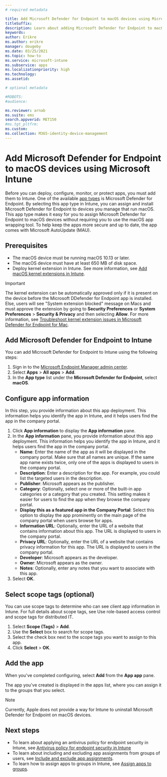 ```yaml
---
# required metadata

title: Add Microsoft Defender for Endpoint to macOS devices using Microsoft Intune
titleSuffix:
description: Learn about adding Microsoft Defender for Endpoint to macOS devices using Microsoft Intune.
keywords:
author: Erikre
ms.author: erikre
manager: dougeby
ms.date: 03/25/2021
ms.topic: how-to
ms.service: microsoft-intune
ms.subservice: apps
ms.localizationpriority: high
ms.technology:
ms.assetid: 

# optional metadata

#ROBOTS:
#audience:

ms.reviewer: arnab
ms.suite: ems
search.appverid: MET150
#ms.tgt_pltfrm:
ms.custom: 
ms.collection: M365-identity-device-management
---
```


# Add Microsoft Defender for Endpoint to macOS devices using Microsoft Intune

Before you can deploy, configure, monitor, or protect apps, you must add them to Intune. One of the available [app types](apps-add.md#app-types-in-microsoft-intune) is Microsoft Defender for Endpoint. By selecting this app type in Intune, you can assign and install Microsoft Defender for Endpoint to devices you manage that run macOS. This app type makes it easy for you to assign Microsoft Defender for Endpoint to macOS devices without requiring you to use the macOS app wrapping tool. To help keep the apps more secure and up to date, the app comes with Microsoft AutoUpdate (MAU).

## Prerequisites
- The macOS device must be running macOS 10.13 or later.
- The macOS device must have at least 650 MB of disk space.
- Deploy kernel extension in Intune. See more information, see [Add macOS kernel extensions in Intune](../configuration/kernel-extensions-overview-macos.md).

> [!IMPORTANT]
> The kernel extension can be automatically approved only if it is present on the device before the Microsoft DDefender for Endpoint app is installed. Else, users will see "System extension blocked" message on Macs and must approve the extension by going to **Security Preferences** or **System Preferences** > **Security & Privacy** and then selecting **Allow**. For more information, see [Troubleshoot kernel extension issues in Microsoft Defender for Endpoint for Mac](/windows/security/threat-protection/microsoft-defender-atp/mac-support-kext).

## Add Microsoft Defender for Endpoint to Intune
You can add Microsoft Defender for Endpoint to Intune using the following steps:

1. Sign in to the [Microsoft Endpoint Manager admin center](https://go.microsoft.com/fwlink/?linkid=2109431).
2. Select **Apps** > **All apps** > **Add**.
3. In the **App type** list under the **Microsoft Defender for Endpoint**, select **macOS**.

## Configure app information
In this step, you provide information about this app deployment. This information helps you identify the app in Intune, and it helps users find the app in the company portal.

1. Click **App information** to display the **App information** pane.
2. In the **App information** pane, you provide information about this app deployment. This information helps you identify the app in Intune, and it helps users find the app in the company portal.
    - **Name**: Enter the name of the app as it will be displayed in the company portal. Make sure that all names are unique. If the same app name exists twice, only one of the apps is displayed to users in the company portal.
    - **Description**: Enter a description for the app. For example, you could list the targeted users in the description.
    - **Publisher**: Microsoft appears as the publisher.
    - **Category**: Optionally, select one or more of the built-in app categories or a category that you created. This setting makes it easier for users to find the app when they browse the company portal.
    - **Display this as a featured app in the Company Portal**: Select this option to display the app prominently on the main page of the company portal when users browse for apps.
    - **Information URL**: Optionally, enter the URL of a website that contains information about this app. The URL is displayed to users in the company portal.
    - **Privacy URL**: Optionally, enter the URL of a website that contains privacy information for this app. The URL is displayed to users in the company portal.
    - **Developer**: Microsoft appears as the developer.
    - **Owner**: Microsoft appears as the owner.
    - **Notes**: Optionally, enter any notes that you want to associate with this app.
3. Select **OK**.

## Select scope tags (optional)
You can use scope tags to determine who can see client app information in Intune. For full details about scope tags, see Use role-based access control and scope tags for distributed IT.
1.    Select **Scope (Tags)** > **Add**.
2.    Use the **Select** box to search for scope tags.
3.    Select the check box next to the scope tags you want to assign to this app.
4.    Click **Select** > **OK**.

## Add the app
When you've completed configuring, select **Add** from the **App app** pane. 

The app you've created is displayed in the apps list, where you can assign it to the groups that you select. 

> [!NOTE]
> Currently, Apple does not provide a way for Intune to uninstall Microsoft Defender for Endpoint on macOS devices.

## Next steps
- To learn about applying an antivirus policy for endpoint security in Intune, see [Antivirus policy for endpoint security in Intune](../protect/endpoint-security-antivirus-policy.md) 
- To learn about including and excluding app assignments from groups of users, see [Include and exclude app assignments](apps-inc-exl-assignments.md).
- To learn how to assign apps to groups in Intune, see [Assign apps to groups](apps-deploy.md).